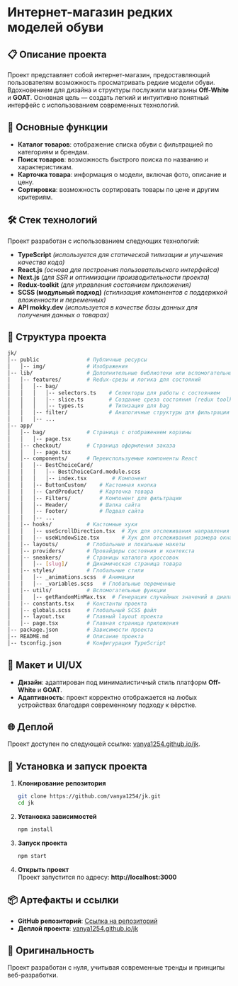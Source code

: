 # Интернет-магазин редких моделей обуви

## 📋 Описание проекта

Проект представляет собой интернет-магазин, предоставляющий пользователям возможность просматривать редкие модели обуви. Вдохновением для дизайна и структуры послужили магазины **Off-White** и **GOAT**. Основная цель — создать легкий и интуитивно понятный интерфейс с использованием современных технологий.

## 🚀 Основные функции

- **Каталог товаров**: отображение списка обуви с фильтрацией по категориям и брендам.
- **Поиск товаров**: возможность быстрого поиска по названию и характеристикам.
- **Карточка товара**: информация о модели, включая фото, описание и цену.
- **Сортировка**: возможность сортировать товары по цене и другим критериям.

## 🛠️ Стек технологий

Проект разработан с использованием следующих технологий:

- **TypeScript** _(используется для статической типизации и улучшения качества кода)_
- **React.js** _(основа для построения пользовательского интерфейса)_
- **Next.js** _(для SSR и оптимизации производительности проекта)_
- **Redux-toolkit** _(для управления состоянием приложения)_
- **SCSS (модульный подход)** _(стилизация компонентов с поддержкой вложенности и переменных)_
- **API mokky.dev** _(используется в качестве базы данных для получения данных о товарах)_

## 📂 Структура проекта

```bash
jk/
│-- public               # Публичные ресурсы
│   │-- img/             # Изображения
│-- lib/                 # Дополнительные библиотеки или вспомогательный код
│   │-- features/        # Redux-срезы и логика для состояний
│   │   │-- bag/
│   │   │   │-- selectors.ts    # Селекторы для работы с состоянием
│   │   │   │-- slice.ts        # Создание среза состояния (redux toolkit)
│   │   │   │-- types.ts        # Типизация для bag
│   │   │-- filter/             # Аналогичные структуры для фильтрации
│   │   │-- ...
│-- app/
│   │-- bag/             # Страница с отображением корзины
│   │   │-- page.tsx
│   │-- checkout/        # Страница оформления заказа
│   │   │-- page.tsx
│   │-- components/      # Переиспользуемые компоненты React
│   │   │-- BestChoiceCard/
│   │   │   │-- BestChoiceCard.module.scss
│   │   │   │-- index.tsx        # Компонент
│   │   │-- ButtonCustom/    # Кастомная кнопка
│   │   │-- CardProduct/     # Карточка товара
│   │   │-- Filters/         # Компонент для фильтрации
│   │   │-- Header/          # Шапка сайта
│   │   │-- Footer/          # Подвал сайта
│   │   │-- ...
│   │-- hooks/           # Кастомные хуки
│   │   │-- useScrollDirection.tsx  # Хук для отслеживания направления прокрутки
│   │   │-- useWindowSize.tsx       # Хук для отслеживания размера окна
│   │-- layouts/         # Глобальные и локальные макеты
│   │-- providers/       # Провайдеры состояния и контекста
│   │-- sneakers/        # Страницы каталога кроссовок
│   │   │-- [slug]/      # Динамическая страница товара
│   │-- styles/          # Глобальные стили
│   │   │-- _animations.scss  # Анимации
│   │   │-- _variables.scss   # Глобальные переменные
│   │-- utils/           # Вспомогательные функции
│   │   │-- getRandomMinMax.tsx  # Генерация случайных значений в диапазоне
│   │-- constants.tsx    # Константы проекта
│   │-- globals.scss     # Глобальный SCSS файл
│   │-- layout.tsx       # Главный layout проекта
│   │-- page.tsx         # Главная страница приложения
│-- package.json         # Зависимости проекта
│-- README.md            # Описание проекта
│-- tsconfig.json        # Конфигурация TypeScript
```

## 🎨 Макет и UI/UX

- **Дизайн**: адаптирован под минималистичный стиль платформ **Off-White** и **GOAT**.
- **Адаптивность**: проект корректно отображается на любых устройствах благодаря современному подходу к вёрстке.

## 🌐 Деплой

Проект доступен по следующей ссылке: [vanya1254.github.io/jk](https://vanya1254.github.io/jk/).

## 🔧 Установка и запуск проекта

1. **Клонирование репозитория**

   ```bash
   git clone https://github.com/vanya1254/jk.git
   cd jk
   ```

2. **Установка зависимостей**

   ```bash
   npm install
   ```

3. **Запуск проекта**

   ```bash
   npm start
   ```

4. **Открыть проект**  
   Проект запустится по адресу: **http://localhost:3000**

## 📦 Артефакты и ссылки

- **GitHub репозиторий**: [Ссылка на репозиторий](https://github.com/vanya1254/jk)
- **Деплой проекта**: [vanya1254.github.io/jk](https://vanya1254.github.io/jk/)

## 🧪 Оригинальность

Проект разработан с нуля, учитывая современные тренды и принципы веб-разработки.
